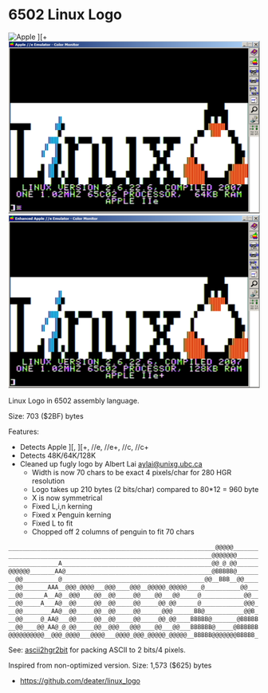 
# 6502 Linux Logo

![Apple \]\[+](pics/linux_logo_2plus.png)
![Apple //e  ](pics/linux_logo_2e.png)
![Apple //e+ ](pics/linux_logo_2eplus.png)

Linux Logo in 6502 assembly language.

Size: 703 ($2BF) bytes

Features:

* Detects Apple \]\[, \]\[+, //e, //e+, //c, //c+
* Detects 48K/64K/128K 
* Cleaned up fugly logo by Albert Lai <aylai@unixg.ubc.ca>
  * Width is now 70 chars to be exact 4 pixels/char for 280 HGR resolution
  * Logo takes up 210 bytes (2 bits/char) compared to 80*12 = 960 byte
  * X is now symmetrical
  * Fixed L,i,n kerning
  * Fixed x Penguin kerning
  * Fixed L to fit
  * Chopped off 2 columns of penguin to fit 70 chars


```
__________________________________________________________@@@@@_______
_________________________________________________________@@@@@@@______
______________A__________________________________________@@_@_@@______
@@@@@@_______AA@_________________________________________@BBBBB@______
__@@__________@________________________________________@@__BBB__@@____
__@@_______AAA__@@@_@@@@___@@@____@@@__@@@@@_@@@@@____@__________@@___
__@@______A__A@__@@@____@@__@@_____@@____@@___@@_____@____________@@__
__@@_____A___A@__@@_____@@__@@_____@@_____@@_@@______@____________@@@_
__@@________AA@__@@_____@@__@@_____@@______@@@______BB@___________@@B_
__@@_____@_AA@___@@_____@@__@@_____@@_____@@_@@____BBBBB@_______@BBBBB
__@@____@@_AA@_@_@@_____@@__@@@___@@@____@@___@@___BBBBBB@_____@BBBBBB
@@@@@@@@@@__@@@_@@@@___@@@@___@@@@_@@@_@@@@@_@@@@@__BBBBB@@@@@@@BBBBB_
```

See: [ascii2hgr2bit](ascii2hgr2bit.c) for packing ASCII to 2 bits/4 pixels.

Inspired from non-optimized version. Size: 1,573 ($625) bytes
* https://github.com/deater/linux_logo

